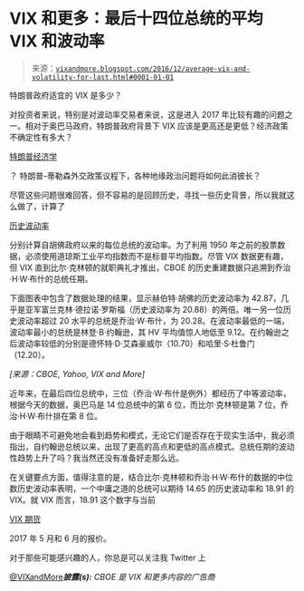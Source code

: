 <!--yml

类别：未分类

日期：2024-05-18 16:07:32

-->

# VIX 和更多：最后十四位总统的平均 VIX 和波动率

> 来源：[`vixandmore.blogspot.com/2016/12/average-vix-and-volatility-for-last.html#0001-01-01`](http://vixandmore.blogspot.com/2016/12/average-vix-and-volatility-for-last.html#0001-01-01)

特朗普政府适宜的 VIX 是多少？

对投资者来说，特别是对波动率交易者来说，这是进入 2017 年比较有趣的问题之一。相对于奥巴马政府，特朗普政府背景下 VIX 应该是更高还是更低？经济政策不确定性有多大？

[特朗普经济学](http://vixandmore.blogspot.com/search/label/Trumponomics)

？ 特朗普-蒂勒森外交政策议程下，各种地缘政治问题将如何此消彼长？

尽管这些问题很难回答，但不容易的是回顾历史，寻找一些历史背景，所以我就这么做了，计算了

[历史波动率](http://vixandmore.blogspot.com/search/label/historical%20volatility)

分别计算自胡佛政府以来的每位总统的波动率。为了利用 1950 年之前的股票数据，必须使用道琼斯工业平均指数而不是标普平均指数。尽管 VIX 数据更有趣，但 VIX 直到比尔·克林顿的就职典礼才推出，CBOE 的历史重建数据只追溯到乔治·H·W·布什的总统任期。

下面图表中包含了数据处理的结果，显示赫伯特·胡佛的历史波动率为 42.87，几乎是亚军富兰克林·德拉诺·罗斯福（历史波动率为 20.88）的两倍。唯一另一位历史波动率超过 20 水平的总统是乔治·W·布什，为 20.28。在波动率最低的一端，波动率最小的总统是林登·B·约翰逊，其 HV 平均值惊人地低至 9.12。在约翰逊之后波动率较低的分别是德怀特·D·艾森豪威尔（10.70）和哈里·S·杜鲁门（12.20）。

*[来源：CBOE, Yahoo, VIX and More]*

近年来，在最后四位总统中，三位（乔治·W·布什是例外）都经历了中等波动率，根据今天的数据，奥巴马是 14 位总统中的第 6 位，而比尔·克林顿是第 7 位，乔治·H·W·布什排在第 8 位。

由于眼睛不可避免地会看到趋势和模式，无论它们是否存在于现实生活中，我必须指出，自约翰逊总统以来，出现了更高的高点和更低的高点模式。总统任期的波动性趋势上升了吗？我当然还没有准备好走那么远。

在关键要点方面，值得注意的是，结合比尔·克林顿和乔治·H·W·布什的数据的中位数历史波动率表明，一个中庸之道的总统可以期待 14.65 的历史波动率和 18.91 的 VIX。就 VIX 而言，18.91 这个数字与当前

[VIX 期货](http://vixandmore.blogspot.com/search/label/VIX%20futures)

2017 年 5 月和 6 月的报价。

对于那些可能感兴趣的人，你总是可以关注我 Twitter 上

[@VIXandMore](https://twitter.com/VIXandMore)***披露(s):*** *CBOE 是 VIX 和更多内容的广告商*
